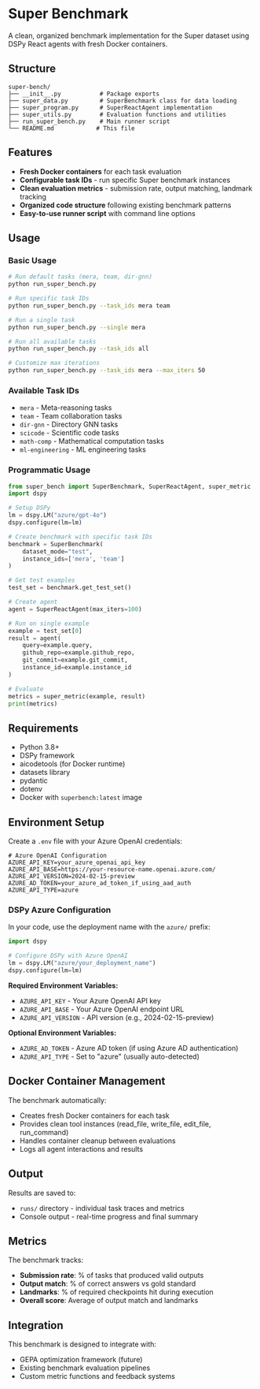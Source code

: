 # Super Benchmark

A clean, organized benchmark implementation for the Super dataset using DSPy React agents with fresh Docker containers.

## Structure

```
super-bench/
├── __init__.py           # Package exports
├── super_data.py         # SuperBenchmark class for data loading
├── super_program.py      # SuperReactAgent implementation
├── super_utils.py        # Evaluation functions and utilities
├── run_super_bench.py    # Main runner script
└── README.md            # This file
```

## Features

- **Fresh Docker containers** for each task evaluation
- **Configurable task IDs** - run specific Super benchmark instances
- **Clean evaluation metrics** - submission rate, output matching, landmark tracking
- **Organized code structure** following existing benchmark patterns
- **Easy-to-use runner script** with command line options

## Usage

### Basic Usage

```bash
# Run default tasks (mera, team, dir-gnn)
python run_super_bench.py

# Run specific task IDs
python run_super_bench.py --task_ids mera team

# Run a single task
python run_super_bench.py --single mera

# Run all available tasks
python run_super_bench.py --task_ids all

# Customize max iterations
python run_super_bench.py --task_ids mera --max_iters 50
```

### Available Task IDs

- `mera` - Meta-reasoning tasks
- `team` - Team collaboration tasks  
- `dir-gnn` - Directory GNN tasks
- `scicode` - Scientific code tasks
- `math-comp` - Mathematical computation tasks
- `ml-engineering` - ML engineering tasks

### Programmatic Usage

```python
from super_bench import SuperBenchmark, SuperReactAgent, super_metric
import dspy

# Setup DSPy
lm = dspy.LM("azure/gpt-4o")
dspy.configure(lm=lm)

# Create benchmark with specific task IDs
benchmark = SuperBenchmark(
    dataset_mode="test", 
    instance_ids=['mera', 'team']
)

# Get test examples
test_set = benchmark.get_test_set()

# Create agent
agent = SuperReactAgent(max_iters=100)

# Run on single example
example = test_set[0]
result = agent(
    query=example.query,
    github_repo=example.github_repo,
    git_commit=example.git_commit,
    instance_id=example.instance_id
)

# Evaluate
metrics = super_metric(example, result)
print(metrics)
```

## Requirements

- Python 3.8+
- DSPy framework
- aicodetools (for Docker runtime)
- datasets library
- pydantic
- dotenv
- Docker with `superbench:latest` image

## Environment Setup

Create a `.env` file with your Azure OpenAI credentials:

```env
# Azure OpenAI Configuration
AZURE_API_KEY=your_azure_openai_api_key
AZURE_API_BASE=https://your-resource-name.openai.azure.com/
AZURE_API_VERSION=2024-02-15-preview
AZURE_AD_TOKEN=your_azure_ad_token_if_using_aad_auth
AZURE_API_TYPE=azure
```

### DSPy Azure Configuration

In your code, use the deployment name with the `azure/` prefix:

```python
import dspy

# Configure DSPy with Azure OpenAI
lm = dspy.LM("azure/your_deployment_name")
dspy.configure(lm=lm)
```

**Required Environment Variables:**
- `AZURE_API_KEY` - Your Azure OpenAI API key
- `AZURE_API_BASE` - Your Azure OpenAI endpoint URL
- `AZURE_API_VERSION` - API version (e.g., 2024-02-15-preview)

**Optional Environment Variables:**
- `AZURE_AD_TOKEN` - Azure AD token (if using Azure AD authentication)
- `AZURE_API_TYPE` - Set to "azure" (usually auto-detected)

## Docker Container Management

The benchmark automatically:
- Creates fresh Docker containers for each task
- Provides clean tool instances (read_file, write_file, edit_file, run_command)
- Handles container cleanup between evaluations
- Logs all agent interactions and results

## Output

Results are saved to:
- `runs/` directory - individual task traces and metrics
- Console output - real-time progress and final summary

## Metrics

The benchmark tracks:
- **Submission rate**: % of tasks that produced valid outputs
- **Output match**: % of correct answers vs gold standard
- **Landmarks**: % of required checkpoints hit during execution
- **Overall score**: Average of output match and landmarks

## Integration

This benchmark is designed to integrate with:
- GEPA optimization framework (future)
- Existing benchmark evaluation pipelines
- Custom metric functions and feedback systems